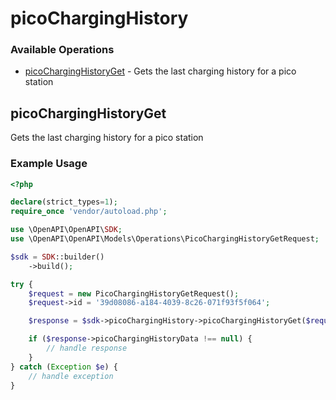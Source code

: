 # picoChargingHistory

### Available Operations

* [picoChargingHistoryGet](#picocharginghistoryget) - Gets the last charging history for a pico station

## picoChargingHistoryGet

Gets the last charging history for a pico station

### Example Usage

```php
<?php

declare(strict_types=1);
require_once 'vendor/autoload.php';

use \OpenAPI\OpenAPI\SDK;
use \OpenAPI\OpenAPI\Models\Operations\PicoChargingHistoryGetRequest;

$sdk = SDK::builder()
    ->build();

try {
    $request = new PicoChargingHistoryGetRequest();
    $request->id = '39d08086-a184-4039-8c26-071f93f5f064';

    $response = $sdk->picoChargingHistory->picoChargingHistoryGet($request);

    if ($response->picoChargingHistoryData !== null) {
        // handle response
    }
} catch (Exception $e) {
    // handle exception
}
```
